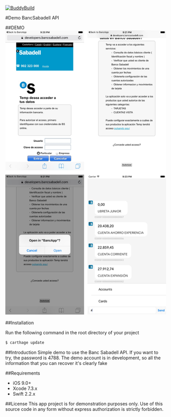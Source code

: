 [![BuddyBuild](https://dashboard.buddybuild.com/api/statusImage?appID=572dc20e9d431601000dcdc8&branch=master&build=latest)](https://dashboard.buddybuild.com/apps/572dc20e9d431601000dcdc8/build/latest)

#Demo BancSabadell API

##DEMO
![image](https://raw.githubusercontent.com/MoralAlberto/BancApp/develop/Resources/images.jpg?token=AA41i9iNVGpSUVMwtApFxtzZBkJbsYEYks5X0cD3wA%3D%3D)

##Installation

Run the following command in the root directory of your project

```bash
$ carthage update
```

##Introduction
Simple demo to use the Banc Sabadell API. If you want to try, the password is 4788. The demo account is in development, so all the information that you can recover it's clearly fake

##Requirements
- iOS 9.0+
- Xcode 7.3.x
- Swift 2.2.x

##License
This app project is for demonstration purposes only. Use of this source code in any form without express authorization is strictly forbidden.